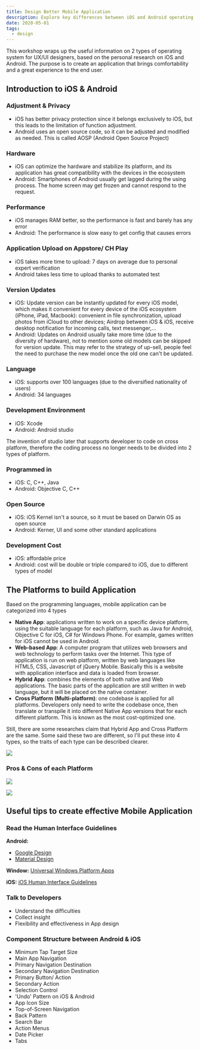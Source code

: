 ```yaml
---
title: Design Better Mobile Application
description: Explore key differences between iOS and Android operating systems for UX/UI designers, including performance, development, privacy, and app platforms to create better mobile applications.
date: 2020-05-01
tags:
  - design
---
```


This workshop wraps up the useful information on 2 types of operating system for UX/UI designers, based on the personal research on iOS and Android. The purpose is to create an application that brings comfortability and a great experience to the end user.

## Introduction to iOS & Android

### Adjustment & Privacy

- iOS has better privacy protection since it belongs exclusively to iOS, but this leads to the limitation of function adjustment.
- Android uses an open source code, so it can be adjusted and modified as needed. This is called AOSP (Android Open Source Project)

### Hardware

- iOS can optimize the hardware and stabilize its platform, and its application has great compatibility with the devices in the ecosystem
- Android: Smartphones of Android usually get lagged during the using process. The home screen may get frozen and cannot respond to the request.

### Performance

- iOS manages RAM better, so the performance is fast and barely has any error
- Android: The performance is slow easy to get config that causes errors

### Application Upload on Appstore/ CH Play

- iOS takes more time to upload: 7 days on average due to personal expert verification
- Android takes less time to upload thanks to automated test

### Version Updates

- iOS: Update version can be instantly updated for every iOS model, which makes it convenient for every device of the iOS ecosystem (iPhone, iPad, Macbook): convenient in file synchronization, upload photos from iCloud to other devices; Airdrop between iOS & iOS, receive desktop notification for incoming calls, text messenger,…
- Android: Updates on Android usually take more time (due to the diversity of hardware), not to mention some old models can be skipped for version update. This may refer to the strategy of up-sell, people feel the need to purchase the new model once the old one can't be updated.

### Language

- iOS: supports over 100 languages (due to the diversified nationality of users)
- Android: 34 languages

### Development Environment

- iOS: Xcode
- Android: Android studio

The invention of studio later that supports developer to code on cross platform, therefore the coding process no longer needs to be divided into 2 types of platform.

### Programmed in

- iOS: C, C++, Java
- Android: Objective C, C++

### Open Source

- iOS: iOS Kernel isn't a source, so it must be based on Darwin OS as open source
- Android: Kerner, UI and some other standard applications

### Development Cost

- iOS: affordable price
- Android: cost will be double or triple compared to iOS, due to different types of model

## The Platforms to build Application

Based on the programming languages, mobile application can be categorized into 4 types

- **Native App**: applications written to work on a specific device platform, using the suitable language for each platform, such as Java for Android, Objective C for iOS, C# for Windows Phone. For example, games written for iOS cannot be used in Android.
- **Web-based App**: A computer program that utilizes web browsers and web technology to perform tasks over the Internet. This type of application is run on web platform, written by web languages like HTML5, CSS, Javascript of jQuery Mobile. Basically this is a website with application interface and data is loaded from browser.
- **Hybrid App**: combines the elements of both native and Web applications. The basic parts of the application are still written in web language, but it will be placed on the native container.
- **Cross Platform** **(Multi-platform)**: one codebase is applied for all platforms. Developers only need to write the codebase once, then translate or transpile it into different Native App versions that for each different platform. This is known as the most cost-optimized one.

Still, there are some researches claim that Hybrid App and Cross Platform are the same. Some said these two are different, so I'll put these into 4 types, so the traits of each type can be described clearer.

![](assets/design-better-mobile-application_56fa2f8d701c84b46a715ca629e77f27_md5.webp)

### Pros & Cons of each Platform

![](assets/design-better-mobile-application_7c641059d4d0fad9e7fd2c85c45edbaa_md5.webp)

![](assets/design-better-mobile-application_3db029547cf3f0df87733d42e499f2b5_md5.webp)

## Useful tips to create effective Mobile Application

### Read the Human Interface Guidelines

**Android:**

- [Google Design](https://design.google/resources/)
- [Material Design](https://material.io/design/introduction#goals)

**Window:** [Universal Windows Platform Apps](https://docs.microsoft.com/en-us/windows/win32/uxguide/how-to-design-desktop-ux)

**iOS:** [iOS Human Interface Guidelines](https://developer.apple.com/design/human-interface-guidelines/ios/overview/themes/)

### Talk to Developers

- Understand the difficulties
- Collect insight
- Flexibility and effectiveness in App design

### Component Structure between Android & iOS

- Minimum Tap Target Size
- Main App Navigation
- Primary Navigation Destination
- Secondary Navigation Destination
- Primary Button/ Action
- Secondary Action
- Selection Control
- 'Undo' Pattern on iOS & Android
- App Icon Size
- Top-of-Screen Navigation
- Back Pattern
- Search Bar
- Action Menus
- Date Picker
- Tabs

